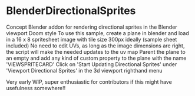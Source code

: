 # BlenderDirectionalSprites
Concept Blender addon for rendering directional sprites in the Blender viewport Doom style
To use this sample, create a plane in blender and load in a 16 x 8 spritesheet image with tile size 300px ideally (sample sheet included)
No need to edit UVs, as long as the image dimensions are right, the script will make the needed updates to the uv map
Parent the plane to an empty and add any kind of custom property to the plane with the name 'VIEWSPRITECARD'
Click on 'Start Updating Directional Sprites' under 'Viewport Directional Sprites' in the 3d viewport righthand menu

Very early WIP, super enthusiastic for contributors if this might have usefulness somewhere!!
